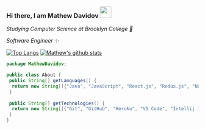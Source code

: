 ### Hi there, I am Mathew Davidov <img src="https://raw.githubusercontent.com/MartinHeinz/MartinHeinz/master/wave.gif" width="30px">

<i>Studying Computer Science at Brooklyn College :school:</i>

<i>Software Engineer :sparkles:</i>

[![Top Langs](https://github-readme-stats.vercel.app/api/top-langs/?username=MathewDavidov)](https://github.com/anuraghazra/github-readme-stats)
[![Mathew's github stats](https://github-readme-stats.vercel.app/api?username=MathewDavidov&count_private=true&show_icons=true&theme=tokyonight)](https://github.com/anuraghazra/github-readme-stats)

```Java
package MathewDavidov;

public class About {
 public String[] getLanguages() {
  return new String[]{"Java", "JavaScript", "React.js", "Redux.js", "Node.js", "HTML", "C++", "Python"};
 }
 
 public String[] getTechnologies() {
  return new String[]{"Git", "GitHub", "Heroku", "VS Code", "Intellij IDEA"};
 }
}
```
